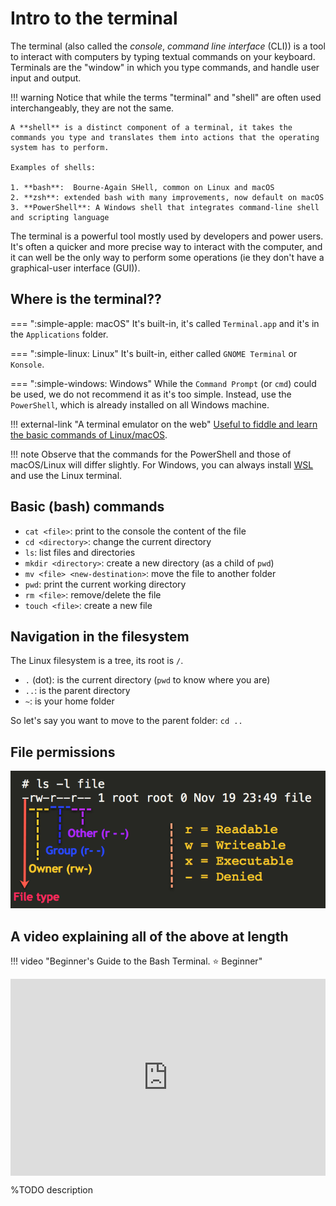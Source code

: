 
# Intro to the terminal

The terminal (also called the *console*, *command line interface* (CLI)) is a tool to interact with computers by typing textual commands on your keyboard. 
Terminals are the "window" in which you type commands, and handle user input and output.

!!! warning
    Notice that while the terms "terminal" and "shell" are often used interchangeably, they are not the same.

    A **shell** is a distinct component of a terminal, it takes the commands you type and translates them into actions that the operating system has to perform.

    Examples of shells:

    1. **bash**:  Bourne-Again SHell, common on Linux and macOS
    2. **zsh**: extended bash with many improvements, now default on macOS
    3. **PowerShell**: A Windows shell that integrates command-line shell and scripting language

The terminal is a powerful tool mostly used by developers and power users.
It's often a quicker and more precise way to interact with the computer, and it can well be the only way to perform some operations (ie they don't have a graphical-user interface (GUI)).


## Where is the terminal??


=== ":simple-apple: macOS"
    It's built-in, it's called `Terminal.app` and it's in the `Applications` folder.

=== ":simple-linux: Linux"
    It's built-in, either called `GNOME Terminal` or `Konsole`.

=== ":simple-windows: Windows"
    While the `Command Prompt` (or `cmd`) could be used, we do not recommend it as it's too simple.
    Instead, use the `PowerShell`, which is already installed on all Windows machine.

!!! external-link "A terminal emulator on the web"
    [Useful to fiddle and learn the basic commands of Linux/macOS](https://www.terminaltemple.com/).


!!! note
    Observe that the commands for the PowerShell and those of macOS/Linux will differ slightly.
    For Windows, you can always install [WSL](wsl.md) and use the Linux terminal.


## Basic (bash) commands

  - `cat <file>`: print to the console the content of the file
  - `cd <directory>`: change the current directory
  - `ls`: list files and directories
  - `mkdir <directory>`: create a new directory (as a child of `pwd`)
  - `mv <file> <new-destination>`: move the file to another folder
  - `pwd`: print the current working directory
  - `rm <file>`: remove/delete the file 
  - `touch <file>`: create a new file
  

## Navigation in the filesystem

The Linux filesystem is a tree, its root is `/`.

  - `.` (dot): is the current directory (`pwd` to know where you are)
  - `..`: is the parent directory
  - `~`: is your home folder

So let's say you want to move to the parent folder: `cd ..`



## File permissions

![](./img/filepermissions.png)


## A video explaining all of the above at length

!!! video "Beginner's Guide to the Bash Terminal. <span class="tag beginner-tag">⭐️ Beginner</span>"
    <div style="display: flex; justify-content: center; padding-bottom: 1em;">
    <iframe width="560" height="315" src="https://www.youtube.com/embed/oxuRxtrO2Ag" title="YouTube video player" frameborder="0" allow="accelerometer; autoplay; clipboard-write; encrypted-media; gyroscope; picture-in-picture; web-share" allowfullscreen></iframe>
    </div>
    %TODO description

